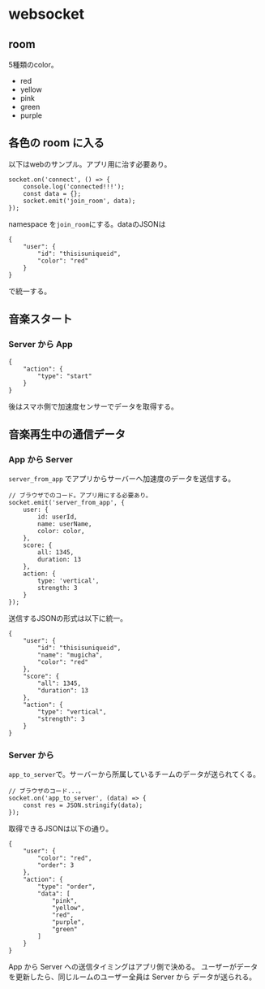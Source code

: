 # websocket

## room
5種類のcolor。
* red
* yellow
* pink
* green
* purple

## 各色の room に入る
以下はwebのサンプル。アプリ用に治す必要あり。
```
socket.on('connect', () => {
    console.log('connected!!!');
    const data = {};
    socket.emit('join_room', data);
});
```
namespace を`join_room`にする。dataのJSONは
```
{
    "user": {
        "id": "thisisuniqueid",
        "color": "red"
    }
}
```
で統一する。

## 音楽スタート
### Server から App
```
{
    "action": {
        "type": "start"
    }
}
```
後はスマホ側で加速度センサーでデータを取得する。

## 音楽再生中の通信データ
### App から Server
`server_from_app` でアプリからサーバーへ加速度のデータを送信する。
```
// ブラウザでのコード。アプリ用にする必要あり。
socket.emit('server_from_app', {
    user: {
        id: userId,
        name: userName,
        color: color,
    },
    score: {
        all: 1345,
        duration: 13
    },
    action: {
        type: 'vertical',
        strength: 3
    }
});
```
送信するJSONの形式は以下に統一。
```
{
    "user": {
        "id": "thisisuniqueid",
        "name": "mugicha",
        "color": "red"
    },
    "score": {
        "all": 1345,
        "duration": 13
    },
    "action": {
        "type": "vertical",
        "strength": 3
    }
}
```

### Server から
`app_to_server`で。サーバーから所属しているチームのデータが送られてくる。
```
// ブラウザのコード...。
socket.on('app_to_server', (data) => {
    const res = JSON.stringify(data);
});
```
取得できるJSONは以下の通り。
```
{
    "user": {
        "color": "red",
        "order": 3
    },
    "action": {
        "type": "order",
        "data": [
            "pink",
            "yellow",
            "red",
            "purple",
            "green"
        ]
    }
}
```

App から Server への送信タイミングはアプリ側で決める。
ユーザーがデータを更新したら、同じルームのユーザー全員は Server から データが送られる。